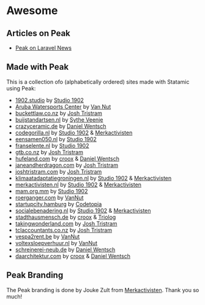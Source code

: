 # Awesome

## Articles on Peak
* [Peak on Laravel News](https://laravel-news.com/statamic-peak)

## Made with Peak
This is a collection ofo (alphabetically ordered) sites made with Statamic using Peak:

* [1902.studio](https://1902.studio) by [Studio 1902](https://1902.studio)
* [Aruba Watersports Center](https://arubawatersportscenter.com) by [Van Nut](https://vannut.nl)
* [buckettlaw.co.nz](https://buckettlaw.co.nz) by [Josh Tristram](https://joshtristram.com)
* [buijstandartsen.nl](https://buijstandartsen.nl) by [Sythe Veenje](https://sythe.nl)
* [crazyceramic.de](https://www.crazyceramic.de) by [Daniel Wentsch](https://wentsch.me)
* [codegorilla.nl](https://codegorilla.nl)  by [Studio 1902](https://studio1902.nl) & [Merkactivisten](https://merkactivisten.nl)
* [eensamen050.nl](https://eensamen050.nl) by [Studio 1902](https://studio1902.nl)
* [franselente.nl](https://franselente.nl) by [Studio 1902](https://studio1902.nl)
* [gtb.co.nz](https://gtb.co.nz) by [Josh Tristram](https://joshtristram.com)
* [hufeland.com](https://hufeland.com) by [croox](https://croox.com) & [Daniel Wentsch](https://wentsch.me)
* [janeandherdragon.com](https://janeandherdragon.com) by [Josh Tristram](https://joshtristram.com)
* [joshtristram.com](https://joshtristram.com) by [Josh Tristram](https://joshtristram.com)
* [klimaatadaptatiegroningen.nl](https://klimaatadaptatiegroningen.nl) by [Studio 1902](https://studio1902.nl) & [Merkactivisten](https://merkactivisten.nl)
* [merkactivisten.nl](https://merkactivisten.nl) by [Studio 1902](https://studio1902.nl) & [Merkactivisten](https://merkactivisten.nl)
* [mam.org.mm](https://mam.org.mm) by [Studio 1902](https://studio1902.nl)
* [roerganger.com](https://roerganger.com) by [VanNut](https://vannut.nl)
* [startupcity.hamburg](https://startupcity.hamburg) by [Codetopia](https://codetopia.de)
* [socialebenadering.nl](https://socialebenadering.nl) by [Studio 1902](https://1902.studio) & [Merkactivisten](https://merkactivisten.nl)
* [stadthausmensch.de](https://stadthausmensch.de) by [croox](https://croox.com) & [Triolog](https://www.triolog-web.de)
* [takingwonderland.com](https://takingwonderland.com) by [Josh Tristram](https://joshtristram.com)
* [tclaccountants.co.nz](https://www.tclaccountants.co.nz) by [Josh Tristram](https://joshtristram.com)
* [vespa2rent.be](https://vespa2rent.be) by [VanNut](https://vannut.nl)
* [voltexsloepverhuur.nl](https://voltexsloepverhuur.nl) by [VanNut](https://vannut.nl)
* [schreinerei-neub.de](https://schreinerei-neub.de) by [Daniel Wentsch](https://wentsch.me)
* [daarchitektur.com](https://daarchitektur.com) by [croox](https://croox.com) & [Daniel Wentsch](https://wentsch.me)

## Peak Branding

The Peak branding is done by Jouke Zult from [Merkactivisten](https://merkactivisten.nl). Thank you so much!
